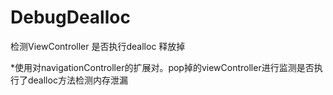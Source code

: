 # DebugDealloc
检测ViewController 是否执行dealloc 释放掉

*使用对navigationController的扩展对。pop掉的viewController进行监测是否执行了dealloc方法检测内存泄漏
